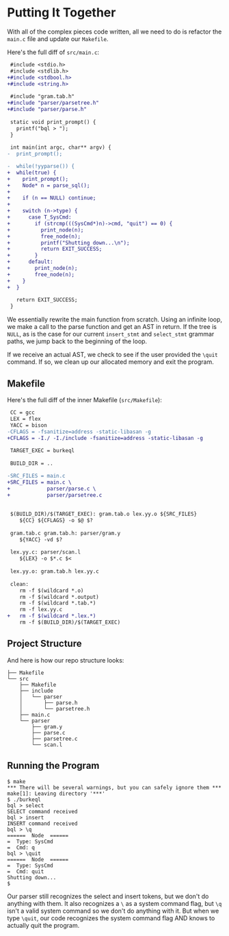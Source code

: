# Putting It Together

With all of the complex pieces code written, all we need to do is refactor the `main.c` file and update our `Makefile`.

Here's the full diff of `src/main.c`:

```diff
 #include <stdio.h>
 #include <stdlib.h>
+#include <stdbool.h>
+#include <string.h>
 
 #include "gram.tab.h"
+#include "parser/parsetree.h"
+#include "parser/parse.h"
 
 static void print_prompt() {
   printf("bql > ");
 }
 
 int main(int argc, char** argv) {
-  print_prompt();

-  while(!yyparse()) { 
+  while(true) {
+    print_prompt();
+    Node* n = parse_sql();
+
+    if (n == NULL) continue;
+
+    switch (n->type) {
+      case T_SysCmd:
+        if (strcmp(((SysCmd*)n)->cmd, "quit") == 0) {
+          print_node(n);
+          free_node(n);
+          printf("Shutting down...\n");
+          return EXIT_SUCCESS;
+        }
+      default:
+        print_node(n);
+        free_node(n);
+    }
+  }
 
   return EXIT_SUCCESS;
 }
```

We essentially rewrite the main function from scratch. Using an infinite loop, we make a call to the parse function and get an AST in return. If the tree is `NULL`, as is the case for our current `insert_stmt` and `select_stmt` grammar paths, we jump back to the beginning of the loop.

If we receive an actual AST, we check to see if the user provided the `\quit` command. If so, we clean up our allocated memory and exit the program.

## Makefile

Here's the full diff of the inner Makefile (`src/Makefile`):

```diff
 CC = gcc
 LEX = flex
 YACC = bison
-CFLAGS = -fsanitize=address -static-libasan -g
+CFLAGS = -I./ -I./include -fsanitize=address -static-libasan -g
 
 TARGET_EXEC = burkeql
 
 BUILD_DIR = ..

-SRC_FILES = main.c 
+SRC_FILES = main.c \
+			 parser/parse.c \
+			 parser/parsetree.c
 
 
 $(BUILD_DIR)/$(TARGET_EXEC): gram.tab.o lex.yy.o ${SRC_FILES}
 	${CC} ${CFLAGS} -o $@ $?
 
 gram.tab.c gram.tab.h: parser/gram.y
 	${YACC} -vd $?
 
 lex.yy.c: parser/scan.l
 	${LEX} -o $*.c $<
 
 lex.yy.o: gram.tab.h lex.yy.c
 
 clean:
 	rm -f $(wildcard *.o)
 	rm -f $(wildcard *.output)
 	rm -f $(wildcard *.tab.*)
 	rm -f lex.yy.c
+	rm -f $(wildcard *.lex.*)
 	rm -f $(BUILD_DIR)/$(TARGET_EXEC)
```

## Project Structure

And here is how our repo structure looks:

```shell
├── Makefile
└── src
    ├── Makefile
    ├── include
    │   └── parser
    │       ├── parse.h
    │       └── parsetree.h
    ├── main.c
    └── parser
        ├── gram.y
        ├── parse.c
        ├── parsetree.c
        └── scan.l
```

## Running the Program

```shell
$ make
*** There will be several warnings, but you can safely ignore them ***
make[1]: Leaving directory '***'
$ ./burkeql
bql > select
SELECT command received
bql > insert
INSERT command received
bql > \q
======  Node  ======
=  Type: SysCmd
=  Cmd: q
bql > \quit
======  Node  ======
=  Type: SysCmd
=  Cmd: quit
Shutting down...
$ 
```

Our parser still recognizes the select and insert tokens, but we don't do anything with them. It also recognizes a `\` as a system command flag, but `\q` isn't a valid system command so we don't do anything with it. But when we type `\quit`, our code recognizes the system command flag AND knows to actually quit the program.